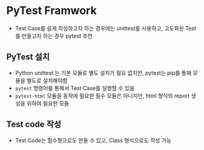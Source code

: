 # PyTest Framwork
- Test Case를 쉽게 작성하고자 하는 경우에는 unittest를 사용하고, 고도화된 Test를 만들고자 하는 경우 pytest 추천

## PyTest 설치
- Python unittest 는 기본 모듈로 별도 설치가 필요 없지만, pytest는 pip를 통해 모듈을 별도로 설치해야함
- `pytest` 명령어를 통해서 Test Case를 실행할 수 있음
- `pytest-html` 모듈을 동작에 필요한 필수 모듈은 아니지만, html 형식의 report 생성을 위하여 필요한 모듈 

## Test code 작성
- Test Code는 함수형으로도 만들 수 있고, Class 형식으로도 작성 가능